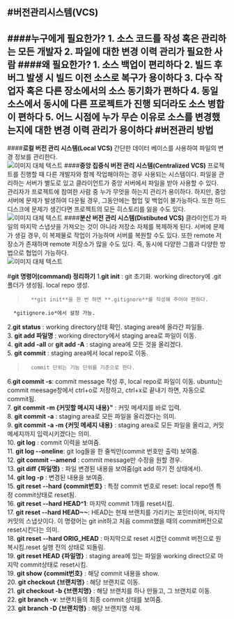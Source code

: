 #**버전관리시스템(VCS)**
-------------------------------------
####누구에게 필요한가?
	1. 소스 코드를 작성 혹은 관리하는 모든 개발자
	2. 파일에 대한 변경 이력 관리가 필요한 사람
####왜 필요한가?
	1. 	소스 백업이 편리하다
	2.	빌드 후 버그 발생 시 빌드 이전 소스로 복구가 용이하다
	3.	다수 작업자 혹은 다른 장소에서의 소스 동기화가 편하다
	4.	동일 소스에서 동시에 다른 프로젝트가 진행 되더라도 소스 병합이 편하다
	5.	어느 시점에 누가 무슨 이유로 소스를 변경했는지에 대한 변경 이력 관리가 용이하다
#**버전관리 방법**
----------------------------------------
####**로컬 버전 관리 시스템(Local VCS)**
간단한 데이터 베이스를 사용하여 파일의 변경 정보를 관리한다.  
![ 이미지 대체 텍스트](https://git-scm.com/figures/18333fig0101-tn.png  "로컬 버전 관리 시스템")
####**중앙 집중식 버전 관리 시스템(Centralized VCS)**
프로젝트를 진행할 때 다른 개발자와 함께 작업해야하는 경우 사용되는 시스템이다. 파일을 관리하는 서버가 별도로 있고 클라이언트가 중앙 서버에서 파일을 받아 사용할 수 있다.  
관리자가 프로젝트에 참여한 사람 중 누가 무엇을 하는지 관리가 용이하다. 하지만, 중앙 서버에 문제가 발생하여 다운될 경우, 그동안에는 협업 및 백업이 불가능하다. 또한 하드디스크에 문제가 생긴다면 프로젝트의 모든 히스토리를 잃을 수도 있다.  
![ 이미지 대체 텍스트](https://git-scm.com/figures/18333fig0102-tn.png  "중앙 집중식 버전 관리 시스템")
####**분산 버전 관리 시스템(Distibuted VCS)**
클라이언트가 파일의 마지막 스냅샷을 가져오는 것이 아니라 저장소 자체를 복제하게 된다. 서버에 문제가 생길 경우, 이 복제물로 작업이 가능하며 서버를 복원할 수도 있다. 또한 remote 저장소가 존재하며 remote 저장소가 많을 수도 있다. 즉, 동시에 다양한 그룹과 다양한 방법으로 협업이 가능하다.  
![ 이미지 대체 텍스트](https://git-scm.com/figures/18333fig0103-tn.png  "분산 버전 관리 시스템")
   
   
#**git 명령어(command) 정리하기**
1.**git init** : git 초기화. working directory에 .git 폴더가 생성됨. local repo 생성.  
>		**git init**을 한 번 하면 **.gitignore**를 작성해 주어야 편하다.  
	  *gitignore.io*에서 설정 가능.  

2.**git status** : working directory상태 확인. staging area에 올라간 파일들.  
3. **git add 파일명** : working directory에서 staging area로 파일이 이동.  
4. **git add -all** or **git add -A** : staging area에 모든 것을 올리겠다.  
5. **git commit** : staging area에서 local repo로 이동.  
>		commit 단위는 기능 단위를 기준으로 한다.  
       
6.**git commit -s**: commit message 작성 후, local repo로 파일이 이동.    ubuntu는 commit meesage창에서 ctrl+o로 저장하고, ctrl+x로 끝내기 하면, 자동으로 commit됨.  
7. **git commit -m {커밋할 메시지 내용}"** : 커밋 메세지를 바로 입력.  
8. **git commit -a** : staging area로 모든 파일을 올리겠다는 의미.  
9. **git commit -a -m {커밋 메세지 내용}** : staging area로 모든 파일을 올리고, 커밋 메세지까지 입력시키겠다는 의미.  
10. **git log** : commit 이력을 보여줌.  
11. **git log --oneline**: git log들을 한 줄씩만(commit 번호만 출력) 보여줌.  
12. **git commit --amend** : commit message만 수정을 원할 경우.  
13. **git diff {파일명}** : 파일 변경된 내용을 보여줌(git add 하기 전 상태에서).   
14. **git log -p** : 변경된 내용을 보여줌.  
15. **git reset --hard {commit번호}** : 특정 commit 번호로 reset: local repo엔 특정 commit상태로 reset됨.  
16. **git reset --hard HEAD^1**: 마지막 commit 1개를 reset시킴.  
17. **git reset --hard HEAD~~**: HEAD는 현재 브랜치를 가리키는 포인터이며, 마지막 커밋의 스냅샷이다. 이 명령어는 git init하고 처음 commit했을 때의 commit버전으로 reset시킨다는 의미.  
18. **git reset --hard ORIG_HEAD** : 마지막으로 reset 시켰던 commit 버전으로 원복시킴.reset 실행 전의 상태로 되돌림.  
19. **git reset HEAD {파일명}** : staging area에 있는 파일을 working direct으로 마지막 commit상태로 reset시킴.  
19.  **git show {commit번호}** : 해당 commit 내용을 show.  
20. **git checkout {브랜치명}** : 해당 브랜치로 이동.  
21. **git checkout -b {브랜치명}** : 해당 브랜치를 하나 만들고, 그 브랜치로 이동.  
22. **git branch -v**: 브랜치들의 최종 commit 상태를 보여줌.  
23. **git branch -D {브랜치명}** :  해당 브랜치명 삭제.  